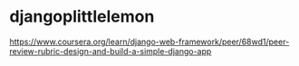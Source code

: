 # djangoplittlelemon
https://www.coursera.org/learn/django-web-framework/peer/68wd1/peer-review-rubric-design-and-build-a-simple-django-app
